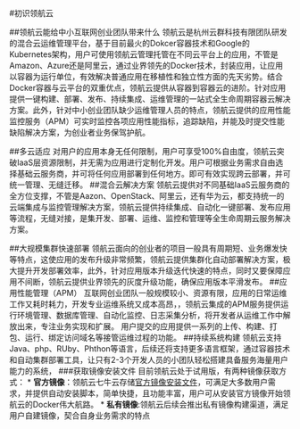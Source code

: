 #初识领航云

##领航云能给中小互联网创业团队带来什么
领航云是杭州云群科技有限团队研发的混合云运维管理平台，基于目前最火的Dokcer容器技术和Google的Kubernetes架构，用户可使用领航云管理托管在不同云平台上的应用，不管是Amazon、Azure还是阿里云，通过业界领先的Docker技术，封装应用，让应用以容器为运行单位，有效解决普通应用在移植性和独立性方面的先天劣势。结合Docker容器与云平台的双重优点，领航云提供从容器到容器云的进阶。针对应用提供一键构建、部署、发布、持续集成、运维管理的一站式全生命周期容器云解决方案。此外，针对中小创业团队缺少运维管理人员的特点，领航云提供的应用性能监控服务（APM）可实时监控各项应用性能指标，追踪缺陷，并能及时提交性能缺陷解决方案，为创业者业务保驾护航。

##多云适应
对用户的应用本身无任何限制，用户可享受100%自由度，领航云突破IaaS层资源限制，并无需为应用进行定制化开发。用户可根据业务需求自由选择基础云服务商，并可将任何应用部署到任何地方。即可有效实现跨云部署，并可统一管理、无缝迁移。
##混合云解决方案
领航云提供对不同基础IaaS云服务商的全方位支撑，不管是Aazon、OpenStack、阿里云，还有华为云，都支持统一的云端集成与监控管理解决方案，领航云提供持续集成、自动化一键部署、发布应用等流程，无缝对接，是集开发、部署、运维、监控和管理等全生命周期云服务解决方案。

##大规模集群快速部署
领航云面向的创业者的项目一般具有周期短、业务爆发快等特点，这使应用的发布升级非常频繁，领航云提供集群化自动部署解决方案，极大提升开发部署效率，此外，针对应用版本升级迭代快速的特点，同时又要保障应用不间断，领航云提供业界领先的灰度升级功能，确保应用版本平滑发布。
##应用性能管理（APM）
互联网创业团队一般规模较小、资源有限，应用的日常运维工作又耗时耗力，开发专业运维系统又成本高昂，，领航云集成的APM服务提供运行环境管理、数据库管理、自动化监控、日志采集分析，将开发者从运维工作中解放出来，专注业务实现和扩展。
用户提交的应用提供一系列的上传、构建、打包、运行、绑定访问域名等接管运维过程的功能。
##持续系统构建
领航云支持Java、php、RUby、Phthon等语言，后续还将支持更多语言框架，通过容器技术和自动集群部署工具，让只有2-3个开发人员的小团队轻松搭建具备服务海量用户能力的系统，
###获取镜像安装文件
目前领航云处于试用版，有两种镜像获取方式：
* 
**官方镜像**：领航云七牛云存储[官方镜像安装文件](http://example.com)，可满足大多数用户需求，并提供自动安装脚本，简单快捷，且功能丰富，用户可从安装官方镜像开始领航云的Docker伟大航路。
* 
**私有镜像**:领航云后续会推出私有镜像构建渠道，满足用户自建镜像，契合自身业务需求的特点



